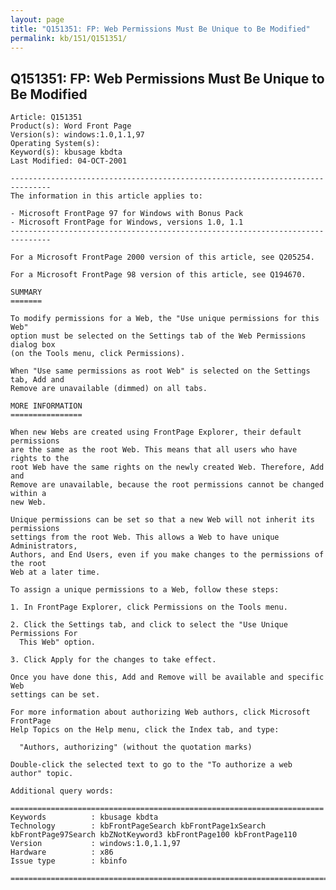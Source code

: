 ```yaml
---
layout: page
title: "Q151351: FP: Web Permissions Must Be Unique to Be Modified"
permalink: kb/151/Q151351/
---
```


## Q151351: FP: Web Permissions Must Be Unique to Be Modified

	Article: Q151351
	Product(s): Word Front Page
	Version(s): windows:1.0,1.1,97
	Operating System(s): 
	Keyword(s): kbusage kbdta
	Last Modified: 04-OCT-2001
	
	-------------------------------------------------------------------------------
	The information in this article applies to:
	
	- Microsoft FrontPage 97 for Windows with Bonus Pack 
	- Microsoft FrontPage for Windows, versions 1.0, 1.1 
	-------------------------------------------------------------------------------
	
	For a Microsoft FrontPage 2000 version of this article, see Q205254.
	
	For a Microsoft FrontPage 98 version of this article, see Q194670.
	
	SUMMARY
	=======
	
	To modify permissions for a Web, the "Use unique permissions for this Web"
	option must be selected on the Settings tab of the Web Permissions dialog box
	(on the Tools menu, click Permissions).
	
	When "Use same permissions as root Web" is selected on the Settings tab, Add and
	Remove are unavailable (dimmed) on all tabs.
	
	MORE INFORMATION
	================
	
	When new Webs are created using FrontPage Explorer, their default permissions
	are the same as the root Web. This means that all users who have rights to the
	root Web have the same rights on the newly created Web. Therefore, Add and
	Remove are unavailable, because the root permissions cannot be changed within a
	new Web.
	
	Unique permissions can be set so that a new Web will not inherit its permissions
	settings from the root Web. This allows a Web to have unique Administrators,
	Authors, and End Users, even if you make changes to the permissions of the root
	Web at a later time.
	
	To assign a unique permissions to a Web, follow these steps:
	
	1. In FrontPage Explorer, click Permissions on the Tools menu.
	
	2. Click the Settings tab, and click to select the "Use Unique Permissions For
	  This Web" option.
	
	3. Click Apply for the changes to take effect.
	
	Once you have done this, Add and Remove will be available and specific Web
	settings can be set.
	
	For more information about authorizing Web authors, click Microsoft FrontPage
	Help Topics on the Help menu, click the Index tab, and type:
	
	  "Authors, authorizing" (without the quotation marks)
	
	Double-click the selected text to go to the "To authorize a web author" topic.
	
	Additional query words:
	
	======================================================================
	Keywords          : kbusage kbdta 
	Technology        : kbFrontPageSearch kbFrontPage1xSearch kbFrontPage97Search kbZNotKeyword3 kbFrontPage100 kbFrontPage110
	Version           : windows:1.0,1.1,97
	Hardware          : x86
	Issue type        : kbinfo
	
	=============================================================================
	
